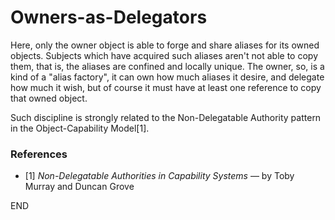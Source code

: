 # Owners-as-Delegators

Here, only the owner object is able to forge and share aliases for its owned
objects. Subjects which have acquired such aliases aren't not able to copy
them, that is, the aliases are confined and locally unique. The owner, so, is a
kind of a "alias factory", it can own how much aliases it desire, and delegate
how much it wish, but of course it must have at least one reference to copy
that owned object.

Such discipline is strongly related to the Non-Delegatable Authority pattern in
the Object-Capability Model[1].


### References

* [1] _Non-Delegatable Authorities in Capability Systems_ — by Toby Murray and Duncan Grove

END
